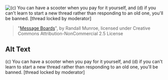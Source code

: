![(c) You can have a scooter when you pay for it yourself, and (d) if you can't learn to start a new thread rather than responding to an old one, you'll be banned. \[thread locked by moderator\]](https://imgs.xkcd.com/comics/message_boards.png)
> "[Message Boards](https://xkcd.com/2363/)", by Randall Munroe, licensed under Creative Commons Attribution-NonCommercial 2.5 License

## Alt Text
(c) You can have a scooter when you pay for it yourself, and (d) if you can't learn to start a new thread rather than responding to an old one, you'll be banned. \[thread locked by moderator\]
